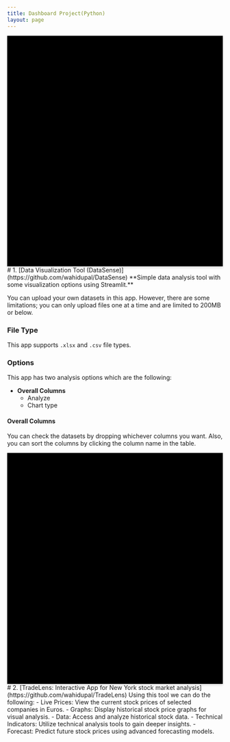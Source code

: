 ```yaml
---
title: Dashboard Project(Python)
layout: page
---
```




<div style="background: url('Images/DataSense.PNG') no-repeat center center; background-size: contain; box-shadow: 0 4px 4px rgba(0,0,0,0.1); text-align: center; padding: 250px 0; background-color: black;">
    <h1 style="color: white; text-shadow: 2px 2px 4px rgba(0,0,0,0.5);"></h1>
</div>
# 1. [Data Visualization Tool (DataSense)](https://github.com/wahidupal/DataSense)
**Simple data analysis tool with some visualization options using Streamlit.**

You can upload your own datasets in this app. However, there are some limitations; you can only upload files one at a time and are limited to 200MB or below.

### File Type
This app supports `.xlsx` and `.csv` file types.

### Options
This app has two analysis options which are the following:
- **Overall Columns**
  - Analyze
  - Chart type

#### Overall Columns
You can check the datasets by dropping whichever columns you want. Also, you can sort the columns by clicking the column name in the table.


<div style="background: url('Images/TradeLense.PNG') no-repeat center center; background-size: contain; box-shadow: 0 4px 4px rgba(0,0,0,0.1); text-align: center; padding: 250px 0; background-color: black;">
    <h1 style="color: white; text-shadow: 2px 2px 4px rgba(0,0,0,0.5);"></h1>
</div>
# 2. [TradeLens: Interactive App for New York stock market analysis](https://github.com/wahidupal/TradeLens)
Using this tool we can do the following:
- Live Prices: View the current stock prices of selected companies in Euros.
- Graphs: Display historical stock price graphs for visual analysis.
- Data: Access and analyze historical stock data.
- Technical Indicators: Utilize technical analysis tools to gain deeper insights.
- Forecast: Predict future stock prices using advanced forecasting models.
